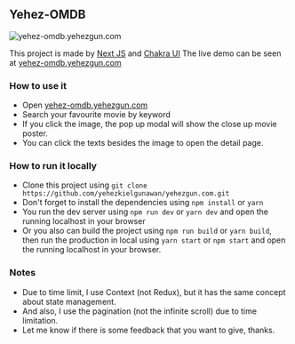 ## Yehez-OMDB

![yehez-omdb.yehezgun.com](https://socialify.git.ci/yehezkielgunawan/yehez-omdb/image?description=1&descriptionEditable=Search%20your%20favourite%20movies%20just%20by%20keyword&language=1&logo=https%3A%2F%2Fimage.flaticon.com%2Ficons%2Fpng%2F512%2F1256%2F1256469.png&owner=1&pattern=Formal%20Invitation&theme=Dark)

This project is made by [Next JS](https://nextjs.org/) and [Chakra UI](https://github.com/chakra-ui/chakra-ui)
The live demo can be seen at [yehez-omdb.yehezgun.com](https://yehez-omdb.yehezgun.com)

### How to use it

- Open [yehez-omdb.yehezgun.com](https://yehez-omdb.yehezgun.com)
- Search your favourite movie by keyword
- If you click the image, the pop up modal will show the close up movie poster.
- You can click the texts besides the image to open the detail page.

### How to run it locally

- Clone this project using `git clone https://github.com/yehezkielgunawan/yehezgun.com.git`
- Don't forget to install the dependencies using `npm install` or `yarn`
- You run the dev server using `npm run dev` or `yarn dev` and open the running localhost in your browser
- Or you also can build the project using `npm run build` or `yarn build`, then run the production in local using `yarn start` or `npm start` and open the running localhost in your browser.

### Notes

- Due to time limit, I use Context (not Redux), but it has the same concept about state management.
- And also, I use the pagination (not the infinite scroll) due to time limitation.
- Let me know if there is some feedback that you want to give, thanks.
